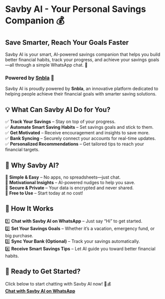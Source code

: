 # Savby AI - Your Personal Savings Companion 💰

## Save Smarter, Reach Your Goals Faster

Savby AI is your smart, AI-powered savings companion that helps you build better financial habits, track your progress, and achieve your savings goals—all through a simple WhatsApp chat. 🚀

### Powered by [Snbla](https://www.snbla.com) 🔗

Savby AI is proudly powered by **Snbla**, an innovative platform dedicated to helping people achieve their financial goals with smarter saving solutions.

## 💡 What Can Savby AI Do for You?

✅ **Track Your Savings** – Stay on top of your progress.  
✅ **Automate Smart Saving Habits** – Set savings goals and stick to them.  
✅ **Get Motivated** – Receive encouragement and insights to save more.  
✅ **Bank Syncing** – Securely connect your accounts for real-time updates.  
✅ **Personalized Recommendations** – Get tailored tips to reach your financial targets.

## 🌟 Why Savby AI?

🔹 **Simple & Easy** – No apps, no spreadsheets—just chat.  
🔹 **Motivational Insights** – AI-powered nudges to help you save.  
🔹 **Secure & Private** – Your data is encrypted and never shared.  
🔹 **Free to Use** – Start today at no cost!

## 🚀 How It Works

1️⃣ **Chat with Savby AI on WhatsApp** – Just say “Hi” to get started.  
2️⃣ **Set Your Savings Goals** – Whether it’s a vacation, emergency fund, or big purchase.  
3️⃣ **Sync Your Bank (Optional)** – Track your savings automatically.  
4️⃣ **Receive Smart Savings Tips** – Let AI guide you toward better financial habits.

## 📌 Ready to Get Started?

Click below to start chatting with Savby AI now! 💬💰  
[**Chat with Savby AI on WhatsApp**](https://wa.me/message/KK4E4Y6TBYHNC1)
